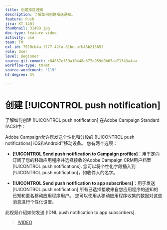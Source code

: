 ```yaml
---
title: 创建推送通知
description: 了解如何创建推送通知。
feature: Push
jira: KT-1401
thumbnail: 31499.jpg
doc-type: feature video
activity: use
team: TM
exl-id: 7520cb4a-f277-42fa-81be-afb46b21365f
role: User
level: Beginner
source-git-commit: c84867ef59a10448a377a959d0b67ae71343a4aa
workflow-type: tm+mt
source-wordcount: '119'
ht-degree: 3%

---
```


# 创建 [!UICONTROL push notification]

了解如何创建 [!UICONTROL push notification] 在Adobe Campaign Standard (ACS)中：

Adobe Campaign允许您发送个性化和分段的 [!UICONTROL push notifications] iOS和Android™移动设备。 您有两个选项：

* **[!UICONTROL Send push notification to Campaign profiles]**：用于定向订阅了您的移动应用程序并选择接收的Adobe Campaign CRM用户档案 [!UICONTROL push notifications]. 您可以将个性化字段插入到 [!UICONTROL push notification]，如收件人的名字。

* **[!UICONTROL Send push notification to app subscribers]**：用于发送 [!UICONTROL push notification] 所有已选择接收来自您应用程序的通知的已知和匿名移动应用程序用户。 您可以使用从移动应用程序收集的数据对这些消息进行个性化设置。

此视频介绍如何发送 [!DNL push notification to app subscribers].

>[!VIDEO](https://video.tv.adobe.com/v/31499?quality=12&learn=on)
